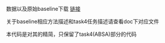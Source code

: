 数据以及原始baseline下载 [链接](http://alt.qcri.org/semeval2014/task4/index.php?id=data-and-tools)

关于baseline相应方法描述和task4任务描述请查看doc下对应文件

本代码是对其的精简，只保留了task4(ABSA)部分的代码

